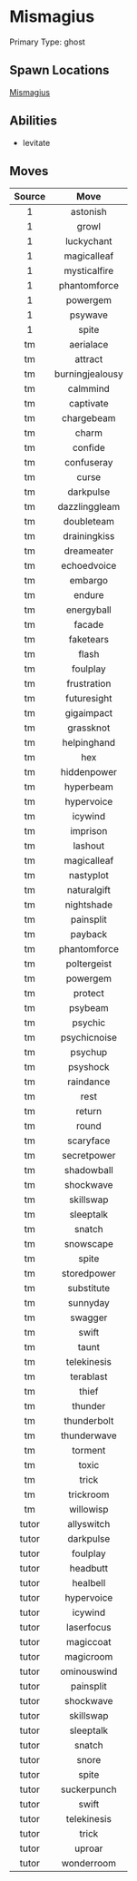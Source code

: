 # Mismagius  
Primary Type: ghost  
  
## Spawn Locations  
[Mismagius](/data/spawn_presets/mismagius.md)  
  
## Abilities  
  * levitate
  
  
## Moves  
  
| Source | Move |  
|:---:|:---:|  
| 1 | astonish |  
| 1 | growl |  
| 1 | luckychant |  
| 1 | magicalleaf |  
| 1 | mysticalfire |  
| 1 | phantomforce |  
| 1 | powergem |  
| 1 | psywave |  
| 1 | spite |  
| tm | aerialace |  
| tm | attract |  
| tm | burningjealousy |  
| tm | calmmind |  
| tm | captivate |  
| tm | chargebeam |  
| tm | charm |  
| tm | confide |  
| tm | confuseray |  
| tm | curse |  
| tm | darkpulse |  
| tm | dazzlinggleam |  
| tm | doubleteam |  
| tm | drainingkiss |  
| tm | dreameater |  
| tm | echoedvoice |  
| tm | embargo |  
| tm | endure |  
| tm | energyball |  
| tm | facade |  
| tm | faketears |  
| tm | flash |  
| tm | foulplay |  
| tm | frustration |  
| tm | futuresight |  
| tm | gigaimpact |  
| tm | grassknot |  
| tm | helpinghand |  
| tm | hex |  
| tm | hiddenpower |  
| tm | hyperbeam |  
| tm | hypervoice |  
| tm | icywind |  
| tm | imprison |  
| tm | lashout |  
| tm | magicalleaf |  
| tm | nastyplot |  
| tm | naturalgift |  
| tm | nightshade |  
| tm | painsplit |  
| tm | payback |  
| tm | phantomforce |  
| tm | poltergeist |  
| tm | powergem |  
| tm | protect |  
| tm | psybeam |  
| tm | psychic |  
| tm | psychicnoise |  
| tm | psychup |  
| tm | psyshock |  
| tm | raindance |  
| tm | rest |  
| tm | return |  
| tm | round |  
| tm | scaryface |  
| tm | secretpower |  
| tm | shadowball |  
| tm | shockwave |  
| tm | skillswap |  
| tm | sleeptalk |  
| tm | snatch |  
| tm | snowscape |  
| tm | spite |  
| tm | storedpower |  
| tm | substitute |  
| tm | sunnyday |  
| tm | swagger |  
| tm | swift |  
| tm | taunt |  
| tm | telekinesis |  
| tm | terablast |  
| tm | thief |  
| tm | thunder |  
| tm | thunderbolt |  
| tm | thunderwave |  
| tm | torment |  
| tm | toxic |  
| tm | trick |  
| tm | trickroom |  
| tm | willowisp |  
| tutor | allyswitch |  
| tutor | darkpulse |  
| tutor | foulplay |  
| tutor | headbutt |  
| tutor | healbell |  
| tutor | hypervoice |  
| tutor | icywind |  
| tutor | laserfocus |  
| tutor | magiccoat |  
| tutor | magicroom |  
| tutor | ominouswind |  
| tutor | painsplit |  
| tutor | shockwave |  
| tutor | skillswap |  
| tutor | sleeptalk |  
| tutor | snatch |  
| tutor | snore |  
| tutor | spite |  
| tutor | suckerpunch |  
| tutor | swift |  
| tutor | telekinesis |  
| tutor | trick |  
| tutor | uproar |  
| tutor | wonderroom |  
  
